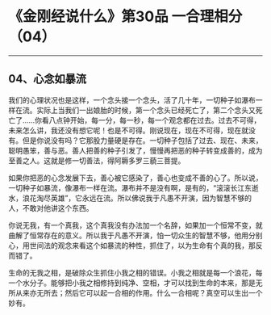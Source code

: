 # 《金刚经说什么》第30品 一合理相分（04）

------

## 04、心念如暴流

我们的心理状况也是这样，一个念头接一个念头，活了几十年，一切种子如瀑布一样在流。实际上当我们一出娘胎的时候，第一个念头已经死亡了，第二个念头又死亡了……你看八点钟开始，每一分，每一秒，每一个观念都在过去。过去不可得，未来怎么讲，我还没有想它呢！也是不可得。刚说现在，现在不可得，现在就没有。但是你说没有吗？它那股力量硬是存在。一切种子包括了过去、现在、未来，聪明愚笨，善与恶。善人把善的种子引发了，慢慢再把恶的种子转变成善的，成为至善之人。这就是修一切善法，得阿耨多罗三藐三菩提。

如果你把恶的心念发展下去，善心被它感染了，善心也变成不善的心了。所以说，一切种子如暴流，像瀑布一样在流。瀑布并不是没有啊，是有的，“滚滚长江东逝水，浪花淘尽英雄”，它永远在流。所以佛说我于凡愚不开演，因为智慧不够的人，不敢对他讲这个东西。

你说无我，有一个真我，这个真我没有办法加一个名辞，如果加一个恒常不变，就曲解了恒常存在的意义。所以我于凡愚不开演，怕一切众生的智慧不够，他用分别心，用世间法的观念来看这个如暴流的种性，抓住了，以为生命有个真的我，那反而错了。

生命的无我之相，是破除众生抓住小我之相的错误。小我之相就是每一个浪花，每一个水分子。能够把小我之相修持到纯净、空相，才可以找到生命的本来，那是无所从来亦无所去；然后它可以起一合相的作用。什么一合相呢？真空可以生出一个妙有。
